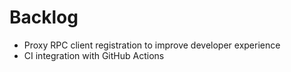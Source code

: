 # Backlog

- Proxy RPC client registration to improve developer experience
- CI integration with GitHub Actions
